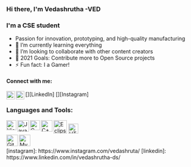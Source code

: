 ### Hi there, I'm Vedashrutha -VED

### I'm a CSE student

- Passion for innovation, prototyping, and high-quality manufacturing
- 🌱 I’m currently learning everything 
- 👯 I’m looking to collaborate with other content creators
- 🥅 2021 Goals: Contribute more to Open Source projects
- ⚡ Fun fact: I a Gamer!

#### Connect with me:
[<img align="left" alt="Vedashtutha | LinkedIn" width="22px" src="https://cdn.jsdelivr.net/npm/simple-icons@v3/icons/linkedin.svg" />][LinkedIn]
[<img align="left" alt="Vedashtutha | Instagram" width="22px" src="https://cdn.jsdelivr.net/npm/simple-icons@v3/icons/instagram.svg" />][Instagram]
<br />

### Languages and Tools:
<img align="left" alt="Visual Studio Code" width="26px" src="https://upload.wikimedia.org/wikipedia/commons/thumb/2/2d/Visual_Studio_Code_1.18_icon.svg/512px-Visual_Studio_Code_1.18_icon.svg.png" />
<img align= x:120px,y:10px alt="Eclipse IDE" width="35px" src="https://www.eclipse.org/org/artwork/images/logo-800x188.png" />
<img align="left"  alt="Java" width="30" src="https://1000logos.net/wp-content/uploads/2020/09/Java-Logo-500x313.png" />
<img align="left"  alt="C" width="26" src="https://upload.wikimedia.org/wikipedia/commons/1/19/C_Logo.png" />
<img align="left"   alt="C++" width="30" src="https://mpng.subpng.com/20180418/glq/kisspng-the-c-programming-language-computer-programming-programming-5ad7395d4c2638.9232807315240543653119.jpg" />
<img align =x:120px,y-9px  alt="HTML 5" width="26" src="https://cdn.freebiesupply.com/logos/large/2x/html-5-logo-png-transparent.png" />
<br />
<img align="left"  alt="Git hub" width="30" src="https://img-premium.flaticon.com/png/512/25/25231.png?token=exp=1621152953~hmac=4cf497af85ac8d55357c2ab01dcdc56d" />
<img align="left"  alt="MySQL" width="30" src="https://pngimg.com/uploads/mysql/mysql_PNG19.png" />
<br/>
<br/>
[instagram]: https://www.instagram.com/vedashruta/
[linkedin]: https://www.linkedin.com/in/vedashrutha-ds/
